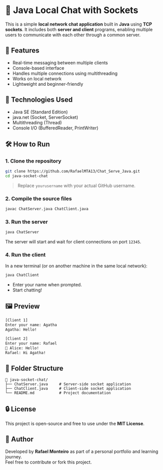 # 💬 Java Local Chat with Sockets

This is a simple **local network chat application** built in **Java** using **TCP sockets**. It includes both **server and client** programs, enabling multiple users to communicate with each other through a common server.

## 📌 Features

- Real-time messaging between multiple clients
- Console-based interface
- Handles multiple connections using multithreading
- Works on local network
- Lightweight and beginner-friendly

## 🧠 Technologies Used

- Java SE (Standard Edition)
- java.net (Socket, ServerSocket)
- Multithreading (Thread)
- Console I/O (BufferedReader, PrintWriter)

## 🛠️ How to Run

### 1. Clone the repository

```bash
git clone https://github.com/RafaelMTA13/Chat_Serve_Java.git
cd java-socket-chat
```

> Replace `yourusername` with your actual GitHub username.

### 2. Compile the source files

```bash
javac ChatServer.java ChatClient.java
```

### 3. Run the server

```bash
java ChatServer
```

The server will start and wait for client connections on port `12345`.

### 4. Run the client

In a new terminal (or on another machine in the same local network):

```bash
java ChatClient
```

- Enter your name when prompted.
- Start chatting!

## 🖼️ Preview

```bash
[Client 1]
Enter your name: Agatha
Agatha: Hello!

[Client 2]
Enter your name: Rafael
💬 Alice: Hello!
Rafael: Hi Agatha!
```

## 📁 Folder Structure

```
📁 java-socket-chat/
├── ChatServer.java     # Server-side socket application
├── ChatClient.java     # Client-side socket application
└── README.md           # Project documentation
```

## 🔒 License

This project is open-source and free to use under the **MIT License**.

## 👤 Author

Developed by **Rafael Monteiro** as part of a personal portfolio and learning journey.  
Feel free to contribute or fork this project.
